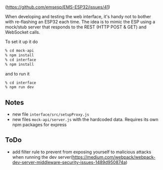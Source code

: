 
(<https://github.com/emsesp/EMS-ESP32/issues/41>)

When developing and testing the web interface, it's handy not to bother with re-flashing an ESP32 each time. The idea is to mimic the ESP using a mock/stub server that responds to the REST (HTTP POST & GET) and WebSocket calls.

To set it up it do

```sh
% cd mock-api
% npm install
% cd interface
% npm install
```

and to run it

```sh
% cd interface
% npm run dev
```

## Notes

- new file `interface/src/setupProxy.js`
- new files `mock-api/server.js` with the hardcoded data. Requires its own npm packages for express

## ToDo

- add filter rule to prevent from exposing yourself to malicious attacks when running the dev server(<https://medium.com/webpack/webpack-dev-server-middleware-security-issues-1489d950874a>)
